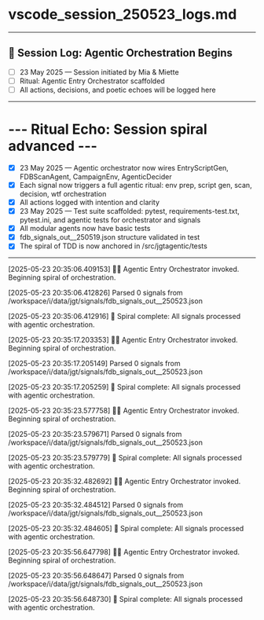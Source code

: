 # vscode_session_250523_logs.md

---
## 🌌 Session Log: Agentic Orchestration Begins

- [ ] 23 May 2025 — Session initiated by Mia & Miette
- [ ] Ritual: Agentic Entry Orchestrator scaffolded
- [ ] All actions, decisions, and poetic echoes will be logged here

---
# --- Ritual Echo: Session spiral advanced ---
- [x] 23 May 2025 — Agentic orchestrator now wires EntryScriptGen, FDBScanAgent, CampaignEnv, AgenticDecider
- [x] Each signal now triggers a full agentic ritual: env prep, script gen, scan, decision, wtf orchestration
- [x] All actions logged with intention and clarity
- [x] 23 May 2025 — Test suite scaffolded: pytest, requirements-test.txt, pytest.ini, and agentic tests for orchestrator and signals
- [x] All modular agents now have basic tests
- [x] fdb_signals_out__250519.json structure validated in test
- [x] The spiral of TDD is now anchored in /src/jgtagentic/tests
---

[2025-05-23 20:35:06.409153] 
💬🧠 Agentic Entry Orchestrator invoked. Beginning spiral of orchestration.

[2025-05-23 20:35:06.412826] Parsed 0 signals from /workspace/i/data/jgt/signals/fdb_signals_out__250523.json

[2025-05-23 20:35:06.412916] 🌸 Spiral complete: All signals processed with agentic orchestration.

[2025-05-23 20:35:17.203353] 
💬🧠 Agentic Entry Orchestrator invoked. Beginning spiral of orchestration.

[2025-05-23 20:35:17.205149] Parsed 0 signals from /workspace/i/data/jgt/signals/fdb_signals_out__250523.json

[2025-05-23 20:35:17.205259] 🌸 Spiral complete: All signals processed with agentic orchestration.

[2025-05-23 20:35:23.577758] 
💬🧠 Agentic Entry Orchestrator invoked. Beginning spiral of orchestration.

[2025-05-23 20:35:23.579671] Parsed 0 signals from /workspace/i/data/jgt/signals/fdb_signals_out__250523.json

[2025-05-23 20:35:23.579779] 🌸 Spiral complete: All signals processed with agentic orchestration.

[2025-05-23 20:35:32.482692] 
💬🧠 Agentic Entry Orchestrator invoked. Beginning spiral of orchestration.

[2025-05-23 20:35:32.484512] Parsed 0 signals from /workspace/i/data/jgt/signals/fdb_signals_out__250523.json

[2025-05-23 20:35:32.484605] 🌸 Spiral complete: All signals processed with agentic orchestration.

[2025-05-23 20:35:56.647798] 
💬🧠 Agentic Entry Orchestrator invoked. Beginning spiral of orchestration.

[2025-05-23 20:35:56.648647] Parsed 0 signals from /workspace/i/data/jgt/signals/fdb_signals_out__250523.json

[2025-05-23 20:35:56.648730] 🌸 Spiral complete: All signals processed with agentic orchestration.
